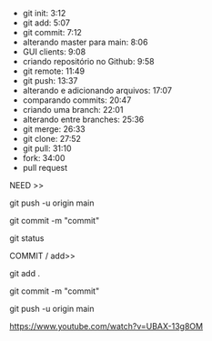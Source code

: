 - git init: 3:12
- git add: 5:07
- git commit: 7:12
- alterando master para main: 8:06
- GUI clients: 9:08
- criando repositório no Github: 9:58
- git remote: 11:49
- git push: 13:37
- alterando e adicionando arquivos: 17:07
- comparando commits: 20:47
- criando uma branch: 22:01
- alterando entre branches: 25:36
- git merge: 26:33
- git clone: 27:52
- git pull: 31:10
- fork: 34:00
- pull request

NEED >> 

git push -u origin main

git commit -m "commit"

git status

COMMIT / add>>

git add .

git commit -m "commit"

git push -u origin main

https://www.youtube.com/watch?v=UBAX-13g8OM